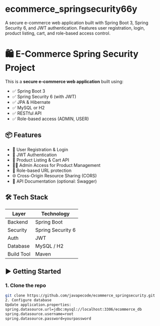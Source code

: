 # ecommerce_springsecurity66y
A secure e-commerce web application built with Spring Boot 3, Spring Security 6, and JWT authentication. Features user registration, login, product listing, cart, and role-based access control.

# 🛍️ E-Commerce Spring Security Project

This is a **secure e-commerce web application** built using:

- ✅ Spring Boot 3
- ✅ Spring Security 6 (with JWT)
- ✅ JPA & Hibernate
- ✅ MySQL or H2
- ✅ RESTful API
- ✅ Role-based access (ADMIN, USER)

## 📦 Features

- 👥 User Registration & Login
- 🔐 JWT Authentication
- 🛒 Product Listing & Cart API
- 🧑‍💼 Admin Access for Product Management
- 🚫 Role-based URL protection
- 🌐 Cross-Origin Resource Sharing (CORS)
- 📄 API Documentation (optional: Swagger)

## 🛠️ Tech Stack

| Layer          | Technology         |
|----------------|--------------------|
| Backend        | Spring Boot        |
| Security       | Spring Security 6  |
| Auth           | JWT                |
| Database       | MySQL / H2         |
| Build Tool     | Maven              |

## ▶️ Getting Started

### 1. Clone the repo
```bash
git clone https://github.com/javapecode/ecommerce_springsecurity.git
2. Configure database
Update application.properties:
spring.datasource.url=jdbc:mysql://localhost:3306/ecommerce_db
spring.datasource.username=root
spring.datasource.password=yourpassword
